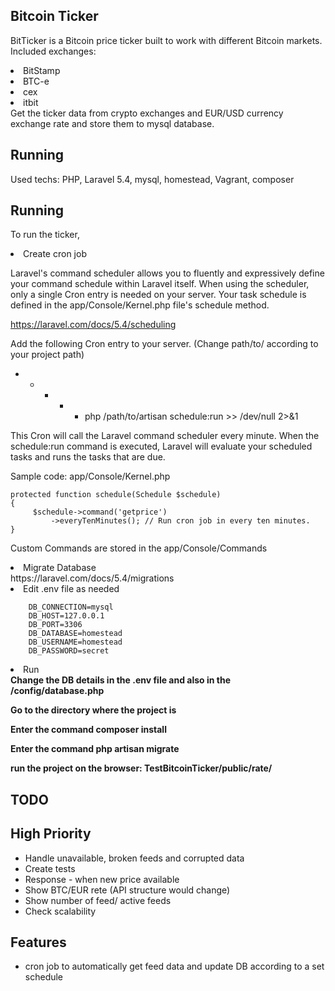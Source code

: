 

## Bitcoin Ticker

BitTicker is a Bitcoin price ticker built to work with different Bitcoin markets.
Included exchanges:
    <li>BitStamp</li>
    <li>BTC-e</li>
    <li>cex</li>
    <li>itbit</li>
Get the ticker data from crypto exchanges and EUR/USD currency exchange rate and store them to mysql database.  
    
## Running

Used techs:
PHP, Laravel 5.4, mysql, homestead, Vagrant, composer


## Running

To run the ticker,

 <li>Create cron job</li>

Laravel's command scheduler allows you to fluently and expressively define your command schedule within Laravel itself. When using the scheduler, only a single Cron entry is needed on your server. Your task schedule is defined in the app/Console/Kernel.php file's schedule method.

https://laravel.com/docs/5.4/scheduling

Add the following Cron entry to your server. (Change path/to/ according to your project path)

* * * * * php /path/to/artisan schedule:run >> /dev/null 2>&1

This Cron will call the Laravel command scheduler every minute. When the schedule:run command is executed, Laravel will evaluate your scheduled tasks and runs the tasks that are due.

Sample code: app/Console/Kernel.php

    protected function schedule(Schedule $schedule)
    {
         $schedule->command('getprice')
             ->everyTenMinutes(); // Run cron job in every ten minutes.
    }
    
  
Custom Commands are stored in the app/Console/Commands

 <li>Migrate Database </li>
 https://laravel.com/docs/5.4/migrations
 
 <li>Edit .env file as needed </li>
 
        DB_CONNECTION=mysql
        DB_HOST=127.0.0.1
        DB_PORT=3306
        DB_DATABASE=homestead
        DB_USERNAME=homestead
        DB_PASSWORD=secret


 <li>Run  </li>

<b>
Change the DB details in the .env file and also in the /config/database.php

Go to the directory where the project is

Enter the command composer install

Enter the command php artisan migrate

run the project on the browser: TestBitcoinTicker/public/rate/
</b>

## TODO

## High Priority
* Handle unavailable, broken feeds and corrupted data
* Create tests
* Response - when new price available
* Show BTC/EUR rete (API structure would change)
* Show number of feed/ active feeds
* Check scalability


## Features
* cron job to automatically get feed data and update DB according to a set schedule

